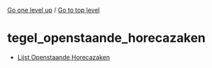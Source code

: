 <!-- generated by markdown-notes-tree -->

<!-- upward navigation links generated by markdown-notes-tree start here -->

[Go one level up](../SUMMARY.md) / [Go to top level](../../../../SUMMARY.md)

<!-- upward navigation links generated by markdown-notes-tree end here -->

# tegel_openstaande_horecazaken

<!-- optional markdown-notes-tree directory description starts here -->

<!-- optional markdown-notes-tree directory description ends here -->

- [Lijst Openstaande Horecazaken](lijst_openstaande_horecazaken.md)
